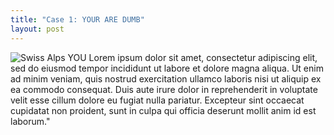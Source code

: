 ```yaml
---
title: "Case 1: YOUR ARE DUMB"
layout: post
---
```


![Swiss Alps](https://i.ibb.co/W3QmtPY/My-little-pony-fanfic-mordetwi.jpg)
YOU
Lorem ipsum dolor sit amet, consectetur adipiscing elit, sed do eiusmod tempor incididunt ut labore et dolore magna aliqua. Ut enim ad minim veniam, quis nostrud exercitation ullamco laboris nisi ut aliquip ex ea commodo consequat. Duis aute irure dolor in reprehenderit in voluptate velit esse cillum dolore eu fugiat nulla pariatur. Excepteur sint occaecat cupidatat non proident, sunt in culpa qui officia deserunt mollit anim id est laborum."
